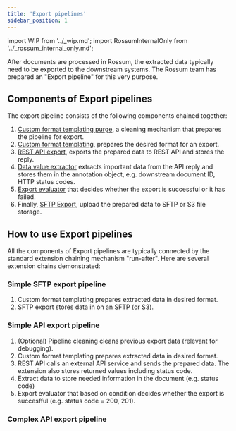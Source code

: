 ```yaml
---
title: 'Export pipelines'
sidebar_position: 1
---
```


import WIP from '../\_wip.md';
import RossumInternalOnly from '../\_rossum_internal_only.md';

After documents are processed in Rossum, the extracted data typically need to be exported to the downstream systems. The Rossum team has prepared an "Export pipeline" for this very purpose.

<RossumInternalOnly url="https://rossumai.atlassian.net/l/cp/t2we9106" />

## Components of Export pipelines

The export pipeline consists of the following components chained together:

1. [Custom format templating purge](./custom-format-templating-purge.md), a cleaning mechanism that prepares the pipeline for export.
1. [Custom format templating](./custom-format-templating.md), prepares the desired format for an export.
1. [REST API export](./rest-api-export.md), exports the prepared data to REST API and stores the reply.
1. [Data value extractor](./data-value-extractor.md) extracts important data from the API reply and stores them in the annotation object, e.g. downstream document ID, HTTP status codes.
1. [Export evaluator](./export-evaluator.md) that decides whether the export is successful or it has failed.
1. Finally, [SFTP Export](../sftp-s3-import-export/index.md), upload the prepared data to SFTP or S3 file storage.

## How to use Export pipelines

All the components of Export pipelines are typically connected by the standard extension chaining mechanism "run-after". Here are several extension chains demonstrated:

### Simple SFTP export pipeline

1. Custom format templating prepares extracted data in desired format.
2. SFTP export stores data in on an SFTP (or S3).

### Simple API export pipeline

1. (Optional) Pipeline cleaning cleans previous export data (relevant for debugging).
2. Custom format templating prepares extracted data in desired format.
3. REST API calls an external API service and sends the prepared data. The extension also stores returned values including status code.
4. Extract data to store needed information in the document (e.g. status code)
5. Export evaluator that based on condition decides whether the export is succesfful (e.g. status code = 200, 201).

### Complex API export pipeline

<WIP />
